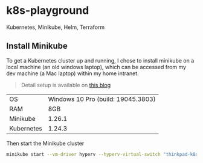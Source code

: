 # k8s-playground

Kubernetes, Minikube, Helm, Terraform

## Install Minikube

To get a Kubernetes cluster up and running, I chose to install minikube on a local machine (an old windows laptop), which can be accessed from my dev machine (a Mac laptop) within my home intranet.

> Detail setup is available on [this blog](https://blog.jdriven.com/2020/10/minikube-on-lan/)

|            |                                    |
| ---------- | ---------------------------------- |
| OS         | Windows 10 Pro (build: 19045.3803) |
| RAM        | 8GB                                |
| Minikube   | 1.26.1                             |
| Kubernetes | 1.24.3                             |

Then start the Minikube cluster

```bash
minikube start --vm-driver hyperv --hyperv-virtual-switch "thinkpad-k8s" --addons=ingress --embed-certs

```
